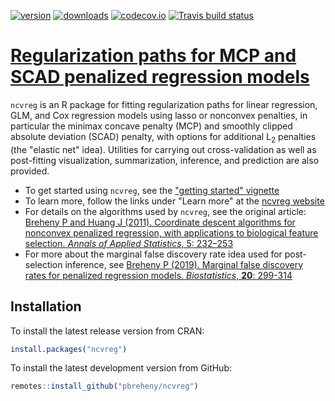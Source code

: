 [![version](http://www.r-pkg.org/badges/version/ncvreg)](https://cran.r-project.org/package=ncvreg)
[![downloads](http://cranlogs.r-pkg.org/badges/ncvreg)](https://cran.r-project.org/package=ncvreg)
[![codecov.io](https://codecov.io/github/pbreheny/ncvreg/coverage.svg?branch=master)](https://codecov.io/github/pbreheny/ncvreg?branch=master)
[![Travis build
status](https://travis-ci.org/pbreheny/ncvreg.svg?branch=master)](https://travis-ci.org/pbreheny/ncvreg)

# [Regularization paths for MCP and SCAD penalized regression models](http://pbreheny.github.io/ncvreg)

`ncvreg` is an R package for fitting regularization paths for linear
regression, GLM, and Cox regression models using lasso or nonconvex
penalties, in particular the minimax concave penalty (MCP) and smoothly
clipped absolute deviation (SCAD) penalty, with options for additional
L<sub>2</sub> penalties (the "elastic net" idea). Utilities for carrying
out cross-validation as well as post-fitting visualization,
summarization, inference, and prediction are also provided.

* To get started using `ncvreg`, see the ["getting started" vignette](http://pbreheny.github.io/ncvreg/articles/getting-started.html)
* To learn more, follow the links under "Learn more" at the [ncvreg website](http://pbreheny.github.io/ncvreg)
* For details on the algorithms used by `ncvreg`, see the original article: [Breheny P and Huang J (2011). Coordinate descent algorithms for nonconvex penalized regression, with applications to biological feature selection. *Annals of Applied Statistics*, 5: 232–253](http://myweb.uiowa.edu/pbreheny/pdf/Breheny2011.pdf)
* For more about the marginal false discovery rate idea used for
post-selection inference, see [Breheny P (2019). Marginal false discovery rates for penalized regression models. *Biostatistics*, **20**: 299-314](https://dx.doi.org/10.1093/biostatistics/kxy004)

## Installation

To install the latest release version from CRAN:

```r
install.packages("ncvreg")
```

To install the latest development version from GitHub:

```r
remotes::install_github("pbreheny/ncvreg")
```


